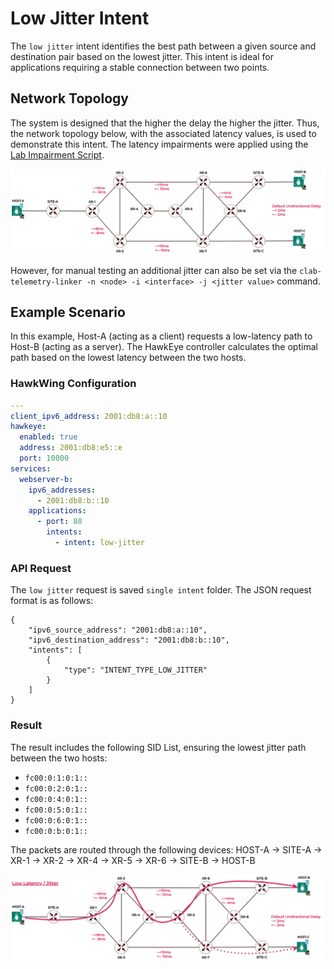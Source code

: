 # Low Jitter Intent
The `low jitter` intent identifies the best path between a given source and destination pair based on the lowest jitter. This intent is ideal for applications requiring a stable connection between two points.

## Network Topology
The system is designed that the higher the delay the higher the jitter. Thus, the network topology below, with the associated latency values, is used to demonstrate this intent. 
The latency impairments were applied using the [Lab Impairment Script](https://github.com/hawkv6/network/blob/main/docs/network.md#lab-impairments-scripts).


![Hawkv6 Network with Latency Impairments](../../images/hawkv6-network-delay.drawio.svg)


However, for manual testing an additional jitter can also be set via the `clab-telemetry-linker -n <node> -i <interface> -j <jitter value>` command.

## Example Scenario

In this example, Host-A (acting as a client) requests a low-latency path to Host-B (acting as a server). The HawkEye controller calculates the optimal path based on the lowest latency between the two hosts.

### HawkWing Configuration
```yaml
---
client_ipv6_address: 2001:db8:a::10
hawkeye:
  enabled: true
  address: 2001:db8:e5::e
  port: 10000
services:
  webserver-b:
    ipv6_addresses:
      - 2001:db8:b::10
    applications:
      - port: 80
        intents:
          - intent: low-jitter
```

### API Request
The `low jitter` request is saved `single intent` folder. The JSON request format is as follows:
```
{
    "ipv6_source_address": "2001:db8:a::10",
    "ipv6_destination_address": "2001:db8:b::10",
    "intents": [
        {
            "type": "INTENT_TYPE_LOW_JITTER"
        }
    ]
}
```

### Result 
The result includes the following SID List, ensuring the lowest jitter path between the two hosts:
- `fc00:0:1:0:1::`
- `fc00:0:2:0:1::`
- `fc00:0:4:0:1::`
- `fc00:0:5:0:1::`
- `fc00:0:6:0:1::`
- `fc00:0:b:0:1::` 

The packets are routed through the following devices:
HOST-A -> SITE-A -> XR-1 -> XR-2 -> XR-4 -> XR-5 -> XR-6 -> SITE-B -> HOST-B

![Low Jitter Path](../../images/hawkv6-low-latency-intent.drawio.svg)

